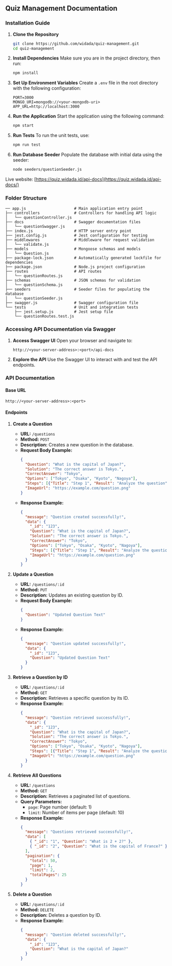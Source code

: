 ## **Quiz Management Documentation**

### **Installation Guide**

1. **Clone the Repository**
   ```bash
   git clone https://github.com/widada/quiz-management.git
   cd quiz-management
   ```
2. **Install Dependencies**
   Make sure you are in the project directory, then run:
   ```bash
   npm install
   ```
3. **Set Up Environment Variables**
   Create a `.env` file in the root directory with the following configuration:
   ```env
   PORT=3000
   MONGO_URI=mongodb://<your-mongodb-uri>
   APP_URL=http://localhost:3000
   ```
4. **Run the Application**
   Start the application using the following command:
   ```bash
   npm start
   ```
5. **Run Tests**
   To run the unit tests, use:
   ```bash
   npm run test
   ```
6. **Run Database Seeder**
   Populate the database with initial data using the seeder:
   ```bash
   node seeders/questionSeeder.js
   ```

Live website: [https://quiz.widada.id/api-docs](https://quiz.widada.id/api-docs/)

### **Folder Structure**

```plaintext
── app.js                     # Main application entry point
├── controllers               # Controllers for handling API logic
│   └── questionController.js
├── docs                      # Swagger documentation files
│   └── questionSwagger.js
├── index.js                  # HTTP server entry point
├── jest.config.js            # Jest configuration for testing
├── middlewares               # Middleware for request validation
│   └── validate.js
├── models                    # Mongoose schemas and models
│   └── Question.js
├── package-lock.json         # Automatically generated lockfile for dependencies
├── package.json              # Node.js project configuration
├── routes                    # API routes
│   └── questionRoutes.js
├── schemas                   # JSON schemas for validation
│   └── questionSchema.js
├── seeders                   # Seeder files for populating the database
│   └── questionSeeder.js
├── swagger.js                # Swagger configuration file
└── tests                     # Unit and integration tests
    ├── jest.setup.js         # Jest setup file
    └── questionRoutes.test.js
```

### **Accessing API Documentation via Swagger**

1. **Access Swagger UI**
   Open your browser and navigate to:
   ```
   http://<your-server-address>:<port>/api-docs
   ```

2. **Explore the API**
   Use the Swagger UI to interact with and test the API endpoints.

### **API Documentation**

#### **Base URL**
```
http://<your-server-address>:<port>
```

#### **Endpoints**

1. **Create a Question**
   - **URL:** `/questions`
   - **Method:** `POST`
   - **Description:** Creates a new question in the database.
   - **Request Body Example:**
     ```json
     {
       "Question": "What is the capital of Japan?",
       "Solution": "The correct answer is Tokyo.",
       "CorrectAnswer": "Tokyo",
       "Options": ["Tokyo", "Osaka", "Kyoto", "Nagoya"],
       "Steps": [{"Title": "Step 1", "Result": "Analyze the question"}],
       "ImageUrl": "https://example.com/question.png"
     }
     ```
   - **Response Example:**
     ```json
     {
       "message": "Question created successfully!",
       "data": {
         "_id": "123",
         "Question": "What is the capital of Japan?",
         "Solution": "The correct answer is Tokyo.",
         "CorrectAnswer": "Tokyo",
         "Options": ["Tokyo", "Osaka", "Kyoto", "Nagoya"],
         "Steps": [{"Title": "Step 1", "Result": "Analyze the question"}],
         "ImageUrl": "https://example.com/question.png"
       }
     }
     ```

2. **Update a Question**
   - **URL:** `/questions/:id`
   - **Method:** `PUT`
   - **Description:** Updates an existing question by ID.
   - **Request Body Example:**
     ```json
     {
       "Question": "Updated Question Text"
     }
     ```
   - **Response Example:**
     ```json
     {
       "message": "Question updated successfully!",
       "data": {
         "_id": "123",
         "Question": "Updated Question Text"
       }
     }
     ```

3. **Retrieve a Question by ID**
   - **URL:** `/questions/:id`
   - **Method:** `GET`
   - **Description:** Retrieves a specific question by its ID.
   - **Response Example:**
     ```json
     {
       "message": "Question retrieved successfully!",
       "data": {
         "_id": "123",
         "Question": "What is the capital of Japan?",
         "Solution": "The correct answer is Tokyo.",
         "CorrectAnswer": "Tokyo",
         "Options": ["Tokyo", "Osaka", "Kyoto", "Nagoya"],
         "Steps": [{"Title": "Step 1", "Result": "Analyze the question"}],
         "ImageUrl": "https://example.com/question.png"
       }
     }
     ```

4. **Retrieve All Questions**
   - **URL:** `/questions`
   - **Method:** `GET`
   - **Description:** Retrieves a paginated list of questions.
   - **Query Parameters:**
     - `page`: Page number (default: 1)
     - `limit`: Number of items per page (default: 10)
   - **Response Example:**
     ```json
     {
       "message": "Questions retrieved successfully!",
       "data": [
         { "_id": "1", "Question": "What is 2 + 2?" },
         { "_id": "2", "Question": "What is the capital of France?" }
       ],
       "pagination": {
         "total": 50,
         "page": 1,
         "limit": 2,
         "totalPages": 25
       }
     }
     ```

5. **Delete a Question**
   - **URL:** `/questions/:id`
   - **Method:** `DELETE`
   - **Description:** Deletes a question by ID.
   - **Response Example:**
     ```json
     {
       "message": "Question deleted successfully!",
       "data": {
         "_id": "123",
         "Question": "What is the capital of Japan?"
       }
     }
     ```
